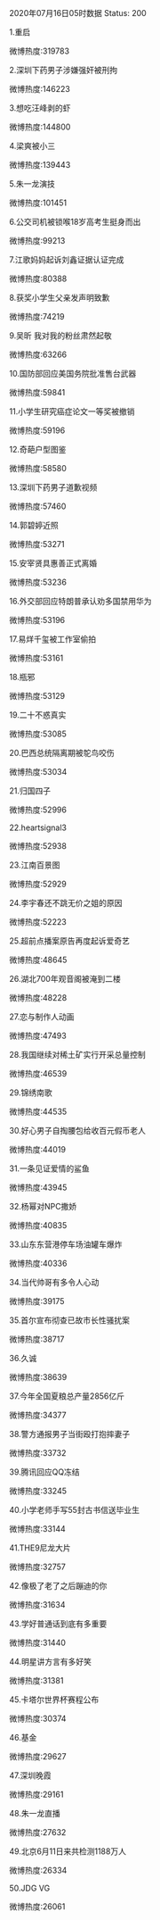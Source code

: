 2020年07月16日05时数据
Status: 200

1.重启

微博热度:319783

2.深圳下药男子涉嫌强奸被刑拘

微博热度:146223

3.想吃汪峰剥的虾

微博热度:144800

4.梁爽被小三

微博热度:139443

5.朱一龙演技

微博热度:101451

6.公交司机被锁喉18岁高考生挺身而出

微博热度:99213

7.江歌妈妈起诉刘鑫证据认证完成

微博热度:80388

8.获奖小学生父亲发声明致歉

微博热度:74219

9.吴昕 我对我的粉丝肃然起敬

微博热度:63266

10.国防部回应美国务院批准售台武器

微博热度:59841

11.小学生研究癌症论文一等奖被撤销

微博热度:59196

12.奇葩户型图鉴

微博热度:58580

13.深圳下药男子道歉视频

微博热度:57460

14.郭碧婷近照

微博热度:53271

15.安宰贤具惠善正式离婚

微博热度:53236

16.外交部回应特朗普承认劝多国禁用华为

微博热度:53196

17.易烊千玺被工作室偷拍

微博热度:53161

18.瓶邪

微博热度:53129

19.二十不惑真实

微博热度:53085

20.巴西总统隔离期被鸵鸟咬伤

微博热度:53034

21.归国四子

微博热度:52996

22.heartsignal3

微博热度:52938

23.江南百景图

微博热度:52929

24.李宇春还不跳无价之姐的原因

微博热度:52223

25.超前点播案原告再度起诉爱奇艺

微博热度:48645

26.湖北700年观音阁被淹到二楼

微博热度:48228

27.恋与制作人动画

微博热度:47493

28.我国继续对稀土矿实行开采总量控制

微博热度:46539

29.锦绣南歌

微博热度:44535

30.好心男子自掏腰包给收百元假币老人

微博热度:44019

31.一条见证爱情的鲨鱼

微博热度:43945

32.杨幂对NPC撒娇

微博热度:40835

33.山东东营港停车场油罐车爆炸

微博热度:40336

34.当代帅哥有多令人心动

微博热度:39175

35.首尔宣布彻查已故市长性骚扰案

微博热度:38717

36.久诚

微博热度:38639

37.今年全国夏粮总产量2856亿斤

微博热度:34377

38.警方通报男子当街殴打抱摔妻子

微博热度:33732

39.腾讯回应QQ冻结

微博热度:33245

40.小学老师手写55封古书信送毕业生

微博热度:33144

41.THE9尼龙大片

微博热度:32757

42.像极了老了之后蹦迪的你

微博热度:31634

43.学好普通话到底有多重要

微博热度:31440

44.明星讲方言有多好笑

微博热度:31381

45.卡塔尔世界杯赛程公布

微博热度:30374

46.基金

微博热度:29627

47.深圳晚霞

微博热度:29161

48.朱一龙直播

微博热度:27632

49.北京6月11日来共检测1188万人

微博热度:26334

50.JDG VG

微博热度:26061

